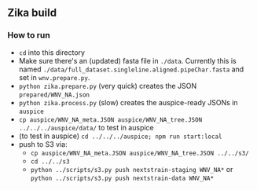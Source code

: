 ## Zika build

### How to run

* `cd` into this directory
* Make sure there's an (updated) fasta file in `./data`. Currently this is named `./data/full_dataset.singleline.aligned.pipeChar.fasta` and set in `wnv.prepare.py`.
* `python zika.prepare.py` (very quick) creates the JSON `prepared/WNV_NA.json`
* `python zika.process.py` (slow) creates the auspice-ready JSONs in `auspice`
* `cp auspice/WNV_NA_meta.JSON auspice/WNV_NA_tree.JSON ../../../auspice/data/` to test in auspice
* (to test in auspice) `cd ../../../auspice; npm run start:local`
* push to S3 via:
  * `cp auspice/WNV_NA_meta.JSON auspice/WNV_NA_tree.JSON ../../s3/`
  * `cd ../../s3`
  * `python ../scripts/s3.py push nextstrain-staging WNV_NA*` or `python ../scripts/s3.py push nextstrain-data WNV_NA*`
